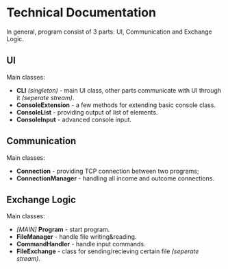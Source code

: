 # Technical Documentation

In general, program consist of 3 parts: UI, Communication and Exchange Logic.

## UI

Main classes:
* **CLI** *(singleton)* - main UI class, other parts communicate with UI through it *(seperate stream)*.
* **ConsoleExtension** - a few methods for extending basic console class.
* **ConsoleList** - providing output of list of elements.
* **ConsoleInput** - advanced console input.

## Communication

Main classes:
* **Connection** - providing TCP connection between two programs;
* **ConnectionManager** - handling all income and outcome connections.

## Exchange Logic

Main classes:
* *[MAIN]* **Program** - start program.
* **FileManager** - handle file writing&reading.
* **CommandHandler** - handle input commands.
* **FileExchange** - class for sending/recieving certain file *(seperate stream)*.
